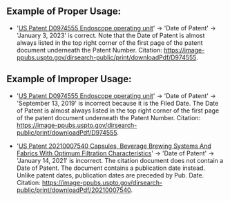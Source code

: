 ## Example of Proper Usage:
* '[US Patent D0974555 Endoscope operating unit](https://golden.com/wiki/US_Patent_D0974555_Endoscope_operating_unit-P48V3Y5/)' → 'Date of Patent' → 'January 3, 2023' is correct. Note that the Date of Patent is almost always listed in the top right corner of the first page of the patent document underneath the Patent Number. Citation: https://image-ppubs.uspto.gov/dirsearch-public/print/downloadPdf/D974555.

## Example of Improper Usage:
* '[US Patent D0974555 Endoscope operating unit](https://golden.com/wiki/US_Patent_D0974555_Endoscope_operating_unit-P48V3Y5/)' → 'Date of Patent' → 'September 13, 2019' is incorrect because it is the Filed Date.  The Date of Patent is almost always listed in the top right corner of the first page of the patent document underneath the Patent Number. Citation: https://image-ppubs.uspto.gov/dirsearch-public/print/downloadPdf/D974555.

* '[US Patent 20210007540 Capsules, Beverage Brewing Systems And Fabrics With Optimum Filtration Characteristics](https://dapp.golden.xyz/entity/f2283910-f1f3-430a-968e-37186773170c)' → 'Date of Patent' → 'January 14, 2021' is incorrect. The citation document does not contain a Date of Patent. The document contains a publication date instead. Unlike patent dates, publication dates are preceded by Pub. Date.  Citation: https://image-ppubs.uspto.gov/dirsearch-public/print/downloadPdf/20210007540.
